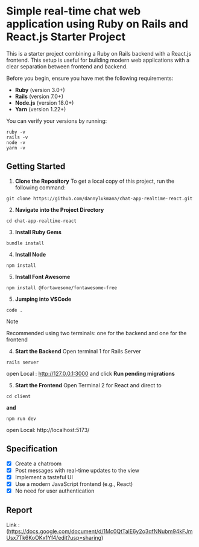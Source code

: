 # Simple real-time chat web application using Ruby on Rails and React.js Starter Project

This is a starter project combining a Ruby on Rails backend with a React.js frontend. This setup is useful for building modern web applications with a clear separation between frontend and backend.

Before you begin, ensure you have met the following requirements:

- **Ruby** (version 3.0+)
- **Rails** (version 7.0+)
- **Node.js** (version 18.0+)
- **Yarn** (version 1.22+)

You can verify your versions by running:

```
ruby -v
rails -v
node -v
yarn -v
```

## Getting Started

1. **Clone the Repository**
  To get a local copy of this project, run the following command:
  ```
  git clone https://github.com/dannylukmana/chat-app-realtime-react.git
  ```

2. **Navigate into the Project Directory**
  ```
  cd chat-app-realtime-react
  ```

3. **Install Ruby Gems**
  ```
  bundle install
  ```
4. **Install Node**
  ```
  npm install 
  ```
5. **Install Font Awesome**
  ```
  npm install @fortawesome/fontawesome-free
  ```
5. **Jumping into VSCode**
  ```
  code .
  ```
> [!NOTE]
> Recommended using two terminals: one for the backend and one for the frontend

4. **Start the Backend**
  Open terminal 1 for Rails Server
  ```
  rails server
  ```
open Local : http://127.0.0.1:3000 and click **Run pending migrations**

5. **Start the Frontend**
  Open Terminal 2 for React and direct to
  ```
  cd client
  ```
  **and**
  ```
  npm run dev
  ```
open Local: http://localhost:5173/

## Specification 
- [x] Create a chatroom
- [x] Post messages with real-time updates to the view
- [x] Implement a tasteful UI
- [x] Use a modern JavaScript frontend (e.g., React)
- [x] No need for user authentication

## Report 
Link : (https://docs.google.com/document/d/1Mc0QtTalE6y2o3qfNNubm94kFJmUsx7Tk6KoOKx1Yf4/edit?usp=sharing)


